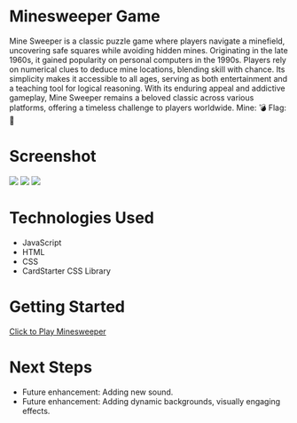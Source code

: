 # Minesweeper Game

Mine Sweeper is a classic puzzle game where players navigate a minefield, uncovering safe squares while avoiding hidden mines. Originating in the late 1960s, it gained popularity on personal computers in the 1990s. Players rely on numerical clues to deduce mine locations, blending skill with chance. Its simplicity makes it accessible to all ages, serving as both entertainment and a teaching tool for logical reasoning. With its enduring appeal and addictive gameplay, Mine Sweeper remains a beloved classic across various platforms, offering a timeless challenge to players worldwide.
Mine: 💣
Flag: 🚩


# Screenshot

<img src="/Users/yassinhajjej/code/minesweeper/images/Screenshot 2024-03-20 at 3.52.55 PM.png">
<img src="/Users/yassinhajjej/code/minesweeper/images/Screenshot 2024-03-20 at 3.53.46 PM.png">
<img src="url to your image on imgur">

# Technologies Used

- JavaScript
- HTML
- CSS
- CardStarter CSS Library

# Getting Started

[Click to Play Minesweeper](https://yassinhajjej.github.io/Minesweeper/)

# Next Steps

- Future enhancement: Adding new sound. 
- Future enhancement: Adding dynamic backgrounds, visually engaging effects.
